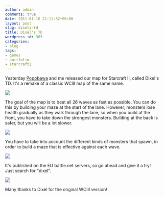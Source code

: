 ```yaml
---
author: admin
comments: true
date: 2011-01-10 21:11:32+00:00
layout: post
slug: dixels-td
title: Dixel's TD
wordpress_id: 383
categories:
- blog
tags:
- games
- portfolio
- starcraft2
---
```


Yesterday [Popobawa](http://www.sc2mapster.com/profiles/Popobawa/) and me released our map for Starcraft II, called Dixel's TD. It's a remake of a classic WCIII map of the same name. 

[![](http://www.noio.nl/wordpress/wp-content/uploads/dixels-td-for-starcraft-ii/loadingscreen-small-600x337.jpg)](http://www.noio.nl/wordpress/wp-content/uploads/dixels-td-for-starcraft-ii/loadingscreen-small.jpg)

The goal of the map is to beat all 26 waves as fast as possible. You can do this by building your maze at the start of the lane. However, monsters lose health gradually as they walk through the lane, so when you build at the front, you have to take down the strongest monsters. Building at the back is safer, but you will be a lot slower.

[![](http://www.noio.nl/wordpress/wp-content/uploads/dixels-td-for-starcraft-ii/Screenshot2011-01-10-21_39_38-600x338.jpg)](http://www.noio.nl/wordpress/wp-content/uploads/dixels-td-for-starcraft-ii/Screenshot2011-01-10-21_39_38.jpg)

You have to take into account the different kinds of monsters that spawn, in order to build a maze that is effective against each wave.

[![](http://www.noio.nl/wordpress/wp-content/uploads/dixels-td-for-starcraft-ii/Screenshot2011-01-10-21_38_48-600x338.jpg)](http://www.noio.nl/wordpress/wp-content/uploads/dixels-td-for-starcraft-ii/Screenshot2011-01-10-21_38_48.jpg)

It's published on the EU battle.net servers, so go ahead and give it a try! Just search for "dixel". 

[![](http://www.noio.nl/wordpress/wp-content/uploads/dixels-td-for-starcraft-ii/Screenshot2011-01-10-21_40_39-600x338.jpg)](http://www.noio.nl/wordpress/wp-content/uploads/dixels-td-for-starcraft-ii/Screenshot2011-01-10-21_40_39.jpg)

Many thanks to Dixel for the original WCIII version!



